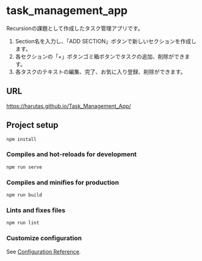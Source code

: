 # task_management_app
Recursionの課題として作成したタスク管理アプリです。  
1. Section名を入力し、「ADD SECTION」ボタンで新しいセクションを作成します。  
2. 各セクションの「+」ボタンゴミ箱ボタンでタスクの追加、削除ができます。  
3. 各タスクのテキストの編集、完了、お気に入り登録、削除ができます。  

## URL
https://harutas.github.io/Task_Management_App/

## Project setup
```
npm install
```

### Compiles and hot-reloads for development
```
npm run serve
```

### Compiles and minifies for production
```
npm run build
```

### Lints and fixes files
```
npm run lint
```

### Customize configuration
See [Configuration Reference](https://cli.vuejs.org/config/).
